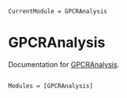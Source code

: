 ```@meta
CurrentModule = GPCRAnalysis
```

# GPCRAnalysis

Documentation for [GPCRAnalysis](https://github.com/HolyLab/GPCRAnalysis.jl).

```@index
```

```@autodocs
Modules = [GPCRAnalysis]
```
